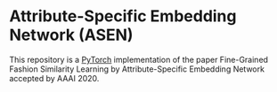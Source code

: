 # Attribute-Specific Embedding Network (ASEN)

This repository is a [PyTorch]( https://pytorch.org/ ) implementation of the paper Fine-Grained Fashion Similarity Learning by Attribute-Specific Embedding Network accepted by AAAI 2020.